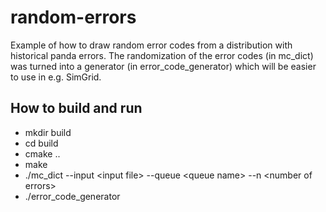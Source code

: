 # random-errors
Example of how to draw random error codes from a distribution with historical panda errors.
The randomization of the error codes (in mc_dict) was turned into a generator (in error_code_generator) which will be easier to use in e.g. SimGrid.

## How to build and run
* mkdir build
* cd build
* cmake ..
* make
* ./mc_dict --input \<input file\> --queue \<queue name\> --n \<number of errors\>
* ./error_code_generator

